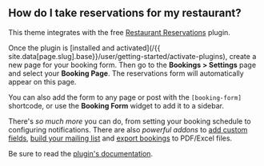 ## <a name="reservations"></a> How do I take reservations for my restaurant?

This theme integrates with the free [Restaurant Reservations](http://wordpress.org/plugins/restaurant-reservations/) plugin.

Once the plugin is [installed and activated](/{{ site.data[page.slug].base}}/user/getting-started/activate-plugins), create a new page for your booking form. Then go to the **Bookings > Settings** page and select your **Booking Page**. The reservations form will automatically appear on this page.

You can also add the form to any page or post with the `[booking-form]` shortcode, or use the **Booking Form** widget to add it to a sidebar.

There's *so much more* you can do, from setting your booking schedule to configuring notifications. There are also *powerful addons* to [add custom fields](http://themeofthecrop.com/plugin/custom-fields-restaurant-reservations/), [build your mailing list](http://themeofthecrop.com/plugin/mailchimp-restaurant-reservations/) and [export bookings](http://themeofthecrop.com/plugin/export-bookings-for-restaurant-reservations/) to PDF/Excel files.

Be sure to read the [plugin's documentation](/plugins/restaurant-reservations).
